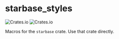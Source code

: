 # starbase_styles

![Crates.io](https://img.shields.io/crates/v/starbase_styles)
![Crates.io](https://img.shields.io/crates/d/starbase_styles)

Macros for the `starbase` crate. Use that crate directly.
